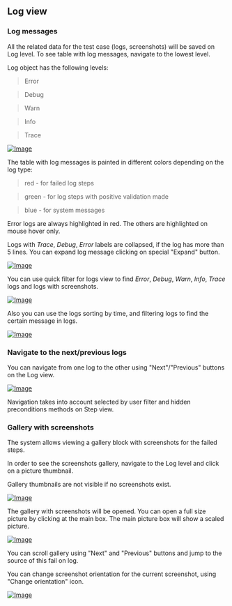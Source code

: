 Log view
---------

### Log messages

All the related data for the test case (logs, screenshots) will be saved on Log level. To see table with log messages, navigate to the lowest level. 

Log object has the following levels:

>   Error

>   Debug

>   Warn

>   Info

>   Trace

[ ![Image](Images/pic_107.jpg) ](Images/pic_107.jpg)

The table with log messages is painted in different colors depending on the log
type:

>   red - for failed log steps

>   green - for log steps with positive validation made

>   blue - for system messages

Error logs are always highlighted in red. The others are highlighted on mouse
hover only.

Logs with *Trace*, *Debug*, *Error* labels are collapsed, if the log has more
than 5 lines. You can expand log message clicking on special "Expand"
button.

[ ![Image](Images/pic_108.jpg) ](Images/pic_108.jpg)

You can use quick filter for logs view to find *Error*, *Debug*, *Warn*, *Info*, *Trace* logs and logs with screenshots.

[ ![Image](Images/pic_109.jpg) ](Images/pic_109.jpg)

Also you can use the logs sorting by time, and filtering logs to find the certain message in logs.

[ ![Image](Images/pic_226.jpg) ](Images/pic_226.jpg)


### Navigate to the next/previous logs

You can navigate from one log to the other using "Next"/"Previous" buttons on the Log view.


[ ![Image](Images/pic_243.jpg) ](Images/pic_243.jpg)


Navigation takes into account selected by user filter and hidden preconditions methods on Step view.



### Gallery with screenshots

The system allows viewing a gallery block with screenshots for the failed steps.

In order to see the screenshots gallery, navigate to the Log level and click
on a picture thumbnail.

Gallery thumbnails are not visible if no screenshots exist.

[ ![Image](Images/pic_148.jpg) ](Images/pic_148.jpg)

The gallery with screenshots will be opened. You can open a full size picture by clicking at the main box. The main picture box
will show a scaled picture.

[ ![Image](Images/pic_149.jpg) ](Images/pic_149.jpg)

You can scroll gallery using "Next" and "Previous" buttons and jump to the source of this fail on log.

You can change screenshot orientation for the current screenshot, using "Change
orientation" icon.

[ ![Image](Images/pic_150.jpg) ](Images/pic_150.jpg)

